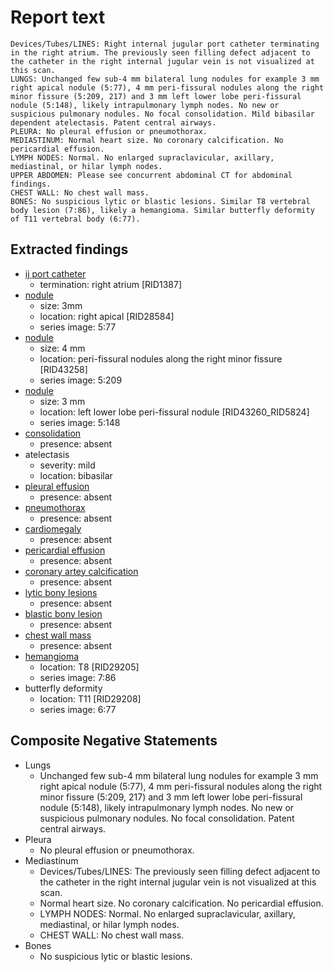 # Report text

```text
Devices/Tubes/LINES: Right internal jugular port catheter terminating in the right atrium. The previously seen filling defect adjacent to the catheter in the right internal jugular vein is not visualized at this scan.
LUNGS: Unchanged few sub-4 mm bilateral lung nodules for example 3 mm right apical nodule (5:77), 4 mm peri-fissural nodules along the right minor fissure (5:209, 217) and 3 mm left lower lobe peri-fissural nodule (5:148), likely intrapulmonary lymph nodes. No new or suspicious pulmonary nodules. No focal consolidation. Mild bibasilar dependent atelectasis. Patent central airways.
PLEURA: No pleural effusion or pneumothorax.
MEDIASTINUM: Normal heart size. No coronary calcification. No pericardial effusion.
LYMPH NODES: Normal. No enlarged supraclavicular, axillary, mediastinal, or hilar lymph nodes.
UPPER ABDOMEN: Please see concurrent abdominal CT for abdominal findings.
CHEST WALL: No chest wall mass.
BONES: No suspicious lytic or blastic lesions. Similar T8 vertebral body lesion (7:86), likely a hemangioma. Similar butterfly deformity of T11 vertebral body (6:77).
```

## Extracted findings

- [ij port catheter](../../definitions//upmedic/VeinCatheter.cde.md)
  - termination: right atrium \[RID1387\]
- [nodule](../../definitions/hood/pulmonary-nodule.md)
  - size: 3mm
  - location: right apical \[RID28584\]
  - series image: 5:77
- [nodule](../../definitions/hood/pulmonary-nodule.md)
  - size: 4 mm
  - location: peri-fissural nodules along the right minor fissure \[RID43258\]
  - series image: 5:209
- [nodule](../../definitions/hood/pulmonary-nodule.md)
  - size: 3 mm
  - location: left lower lobe peri-fissural nodule \[RID43260_RID5824\]
  - series image: 5:148
- [consolidation](../../definitions/smartreporting/consolidation.txt)
  - presence: absent
- atelectasis
  - severity: mild
  - location: bibasilar
- [pleural effusion](../../definitions/hood/pleural-effusion.json)
  - presence: absent
- [pneumothorax](../../definitions/hood/pneumothorax.json)
  - presence: absent
- [cardiomegaly](../../definitions/upmedic/Cardiomegaly.cde.md)
  - presence: absent
- [pericardial effusion](../../definitions/hood/pericardial-effusion.json)
  - presence: absent
- [coronary artey calcification](../../definitions/nuance/coronary_artery_calcification.json)
  - presence: absent
- [lytic bony lesions](../../definitions/hood/lytic-lesion.md)
  - presence: absent
- [blastic bony lesion](../../definitions/hood/sclerotic-lesion.md)
  - presence: absent
- [chest wall mass](../../definitions/nuance/chest_wall_mass.json)  
  - presence: absent
- [hemangioma](../../definitions/nuance/thoracic_spine_hemangioma.json)
  - location: T8 \[RID29205\]
  - series image: 7:86
- butterfly deformity
  - location: T11 \[RID29208\]
  - series image: 6:77

## Composite Negative Statements

- Lungs
  - Unchanged few sub-4 mm bilateral lung nodules for example 3 mm right apical nodule (5:77), 4 mm peri-fissural nodules along the right minor fissure (5:209, 217) and 3 mm left lower lobe peri-fissural nodule (5:148), likely intrapulmonary lymph nodes. No new or suspicious pulmonary nodules. No focal consolidation. Patent central airways.
- Pleura
  - No pleural effusion or pneumothorax.
- Mediastinum
  - Devices/Tubes/LINES: The previously seen filling defect adjacent to the catheter in the right internal jugular vein is not visualized at this scan.
  - Normal heart size. No coronary calcification. No pericardial effusion.
  - LYMPH NODES: Normal. No enlarged supraclavicular, axillary, mediastinal, or hilar lymph nodes.
  - CHEST WALL: No chest wall mass.
- Bones
  - No suspicious lytic or blastic lesions.
  